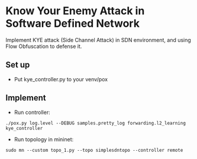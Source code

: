 # Know Your Enemy Attack in Software Defined Network
Implement KYE attack (Side Channel Attack) in SDN environment, and using Flow Obfuscation to defense it.

## Set up
- Put kye_controller.py to your venv/pox 

## Implement
- Run controller:
```
./pox.py log.level --DEBUG samples.pretty_log forwarding.l2_learning kye_controller 
```
- Run topology in mininet:
```
sudo mn --custom topo_1.py --topo simplesdntopo --controller remote
```
